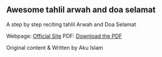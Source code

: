 ## Awesome tahlil arwah and doa selamat


A step by step reciting tahlil Arwah and Doa Selamat 

Webpage: [Official Site](https://akuislam.com/blog/ibadah/doa-tahlil-arwah/)
PDF: [Download the PDF]()

Original content & Written by Aku Islam



